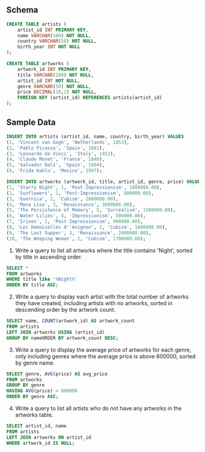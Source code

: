 ## Schema

```sql
CREATE TABLE artists (
    artist_id INT PRIMARY KEY,
    name VARCHAR(100) NOT NULL,
    country VARCHAR(50) NOT NULL,
    birth_year INT NOT NULL
);

CREATE TABLE artworks (
    artwork_id INT PRIMARY KEY,
    title VARCHAR(200) NOT NULL,
    artist_id INT NOT NULL,
    genre VARCHAR(50) NOT NULL,
    price DECIMAL(10,2) NOT NULL,
    FOREIGN KEY (artist_id) REFERENCES artists(artist_id)
);
```

## Sample Data

```sql
INSERT INTO artists (artist_id, name, country, birth_year) VALUES
(1, 'Vincent van Gogh', 'Netherlands', 1853),
(2, 'Pablo Picasso', 'Spain', 1881),
(3, 'Leonardo da Vinci', 'Italy', 1452),
(4, 'Claude Monet', 'France', 1840),
(5, 'Salvador Dalí', 'Spain', 1904),
(6, 'Frida Kahlo', 'Mexico', 1907);

INSERT INTO artworks (artwork_id, title, artist_id, genre, price) VALUES
(1, 'Starry Night', 1, 'Post-Impressionism', 1000000.00),
(2, 'Sunflowers', 1, 'Post-Impressionism', 800000.00),
(3, 'Guernica', 2, 'Cubism', 2000000.00),
(4, 'Mona Lisa', 3, 'Renaissance', 3000000.00),
(5, 'The Persistence of Memory', 5, 'Surrealism', 1500000.00),
(6, 'Water Lilies', 4, 'Impressionism', 500000.00),
(7, 'Irises', 1, 'Post-Impressionism', 900000.00),
(8, 'Les Demoiselles d''Avignon', 2, 'Cubism', 1800000.00),
(9, 'The Last Supper', 3, 'Renaissance', 2800000.00),
(10, 'The Weeping Woman', 2, 'Cubism', 1700000.00);
```

1.  Write a query to list all artworks where the title contains 'Night', sorted by title in ascending order.

```sql
SELECT *
FROM artworks
WHERE title like '%Night%'
ORDER BY title ASC;
```

2.  Write a query to display each artist with the total number of artworks they have created, including artists with no artworks, sorted in descending order by the artwork count.

```sql
SELECT name, COUNT(artwork_id) AS artwork_count
FROM artists
LEFT JOIN artworks USING (artist_id)
GROUP BY nameORDER BY artwork_count DESC;
```

3.  Write a query to display the average price of artworks for each genre, only including genres where the average price is above 800000, sorted by genre name.

```sql
SELECT genre, AVG(price) AS avg_price
FROM artworks
GROUP BY genre
HAVING AVG(price) > 800000
ORDER BY genre ASC;
```

4.  Write a query to list all artists who do not have any artworks in the artworks table.

```sql
SELECT artist_id, name
FROM artists
LEFT JOIN artworks ON artist_id
WHERE artwork_id IS NULL;
```
